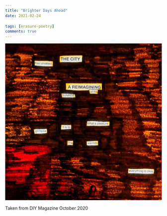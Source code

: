 ```yaml
---
title: "Brighter Days Ahead"
date: 2021-02-24

tags: [erasure-poetry]
comments: true
---
```


<img src="/assets/images/articles/2021/bright.jpeg" class="responsive"><br>

Taken from DIY Magazine October 2020
